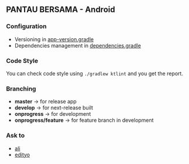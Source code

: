 ## PANTAU BERSAMA - Android

### Configuration

* Versioning in [app-version.gradle](config/app-version.gradle)
* Dependencies management in [dependencies.gradle](config/dependencies.gradle)

### Code Style

You can check code style using `./gradlew ktlint` and you get the report.

### Branching

* **master** -> for release app
* **develop** -> for next-release built
* **onprogress** -> for development
* **onprogress/feature** -> for feature branch in development

### Ask to

* [ali](@mustofa.ali)
* [edityo](@edityomurti)